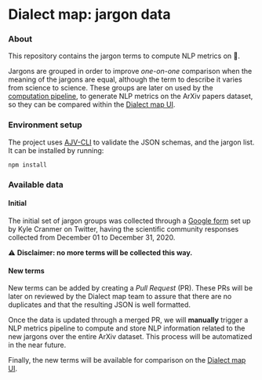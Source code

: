 # Dialect map: jargon data

### About
This repository contains the jargon terms to compute NLP metrics on 💬.

Jargons are grouped in order to improve _one-on-one_ comparison when the meaning of the
jargons are equal, although the term to describe it varies from science to science.
These groups are later on used by the [computation pipeline][dialect-map-computing],
to generate NLP metrics on the ArXiv papers dataset, so they can be compared within
the [Dialect map UI][dialect-map-ui].


### Environment setup
The project uses [AJV-CLI][ajv-cli-repository] to validate the JSON schemas, and the jargon list.
It can be installed by running:
```shell script
npm install
```


### Available data

#### Initial
The initial set of jargon groups was collected through a [Google form][google-form-jargons]
set up by Kyle Cranmer on Twitter, having the scientific community responses collected
from December 01 to December 31, 2020.

⚠️ **Disclaimer: no more terms will be collected this way.**

#### New terms
New terms can be added by creating a _Pull Request_ (PR). These PRs will be later on reviewed
by the Dialect map team to assure that there are no duplicates and that the resulting JSON
is well formatted.

Once the data is updated through a merged PR, we will **manually** trigger a NLP metrics pipeline
to compute and store NLP information related to the new jargons over the entire ArXiv dataset.
This process will be automatized in the near future.

Finally, the new terms will be available for comparison on the [Dialect map UI][dialect-map-ui].


[ajv-cli-repository]: https://github.com/ajv-validator/ajv-cli
[dialect-map-computing]: https://github.com/dialect-map/dialect-map-computing
[dialect-map-ui]: https://github.com/dialect-map/dialect-map-ui
[google-form-jargons]: https://docs.google.com/forms/d/e/1FAIpQLScFC2BjIbd_WfY4ghCmZt_1QW5_tC8wZMoIa64vUWSxP9Xc9w/viewform
